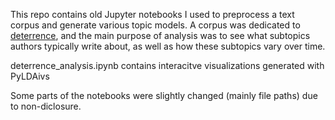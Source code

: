 This repo contains old Jupyter notebooks I used to preprocess a text corpus and generate various topic models. A corpus was dedicated to [deterrence](https://en.wikipedia.org/wiki/Deterrence_theory), and the main purpose of analysis was to see what subtopics authors typically write about, as well as how these subtopics vary over time.

deterrence_analysis.ipynb contains interacitve visualizations generated with PyLDAivs

Some parts of the notebooks were slightly changed (mainly file paths) due to non-diclosure.
